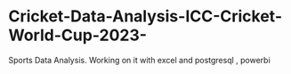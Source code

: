 # Cricket-Data-Analysis-ICC-Cricket-World-Cup-2023-
Sports Data Analysis. Working on it with excel and postgresql , powerbi
